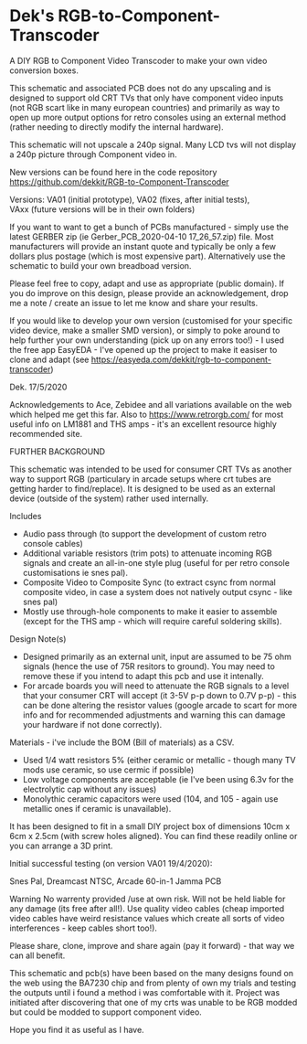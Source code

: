 # Dek's RGB-to-Component-Transcoder
A DIY RGB to Component Video Transcoder to make your own video conversion boxes. 

This schematic and associated PCB does not do any upscaling and is designed to support old CRT TVs that only have component video inputs (not RGB scart like in many european countries) and primarily as way to open up more output options for retro consoles using an external method (rather needing to directly modify the internal hardware).   


This schematic will not upscale a 240p signal. Many LCD tvs will not display a 240p picture through Component video in.


New versions can be found here in the code repository
https://github.com/dekkit/RGB-to-Component-Transcoder

Versions: 
VA01  (initial prototype),
VA02  (fixes, after initial tests),   
VAxx  (future versions will be in their own folders)

If you want to want to get a bunch of PCBs manufactured - simply use the latest GERBER zip (ie Gerber_PCB_2020-04-10 17_26_57.zip) file.  Most manufacturers will provide an instant quote and typically be only a few dollars plus postage (which is most expensive part).   Alternatively use the schematic to build your own breadboad version.

Please feel free to copy, adapt and use as appropriate (public domain). If you do improve on this design, please provide an acknowledgement,  drop me a note / create an issue to let me know and share your results.

If you would like to develop your own version (customised for your specific video device, make a smaller SMD version), or simply to poke around to help further your own understanding  (pick up on any errors too!) - I used the free app EasyEDA - I've opened up the project to make it easiser to clone and adapt (see https://easyeda.com/dekkit/rgb-to-component-transcoder)


Dek.
17/5/2020

Acknowledgements to Ace, Zebidee and all variations available on the web which helped me get this far.
Also to https://www.retrorgb.com/ for most useful info on LM1881 and THS amps - it's an excellent resource highly recommended site.


FURTHER BACKGROUND

This schematic was intended to be used for consumer CRT TVs as another way to support RGB (particulary in arcade setups where crt tubes are getting harder to find/replace). It is designed to be used as an external device (outside of the system) rather used internally.

Includes
- Audio pass through (to support the development of custom retro console cables)
- Additional variable resistors (trim pots) to attenuate incoming RGB signals and create an all-in-one style plug (useful for per retro console customisations ie snes pal).
- Composite Video to Composite Sync (to extract csync from normal composite video, in case a system does not natively output csync - like snes pal)
- Mostly use through-hole components to make it easier to assemble (except for the THS amp - which will require careful soldering skills).


Design Note(s)

- Designed primarily as an external unit, input are assumed to be 75 ohm signals (hence the use of 75R resitors to ground). You may need to remove these if you intend to adapt this pcb and use it intenally.
- For arcade boards you will need to attenuate the RGB signals to a level that your consumer CRT will accept (it 3-5V p-p down to 0.7V p-p) - this can be done altering the resistor values (google arcade to scart for more info and for recommended adjustments and warning  this can damage your hardware if not done correctly).


Materials - i've include the BOM (Bill of materials) as a CSV.
- Used 1/4 watt resistors 5% (either ceramic or metallic - though many TV mods use ceramic, so use cermic if possible)
- Low voltage components are acceptable (ie I've been using 6.3v for the electrolytic cap without any issues)
- Monolythic ceramic capacitors were used (104, and 105 - again use metallic ones if ceramic is unavailable).

It has been designed to fit in a small DIY project box of dimensions 10cm x 6cm x 2.5cm (with screw holes aligned).  You can find these readily online or you can arrange a 3D print.


Initial successful testing (on version VA01 19/4/2020):

Snes Pal, Dreamcast NTSC, Arcade 60-in-1 Jamma PCB

Warning
No warrenty provided /use at own risk. Will not be held liable for any damage (its free after all!).
Use quality video cables   (cheap imported video cables have weird resistance values which create all sorts of video interferences - keep cables short too!).

Please share, clone, improve and share again (pay it forward) - that way we can all benefit. 

This schematic and pcb(s) have been based on the many designs found on the web using the BA7230 chip and from plenty of own my trials and testing the outputs until i found a method i was comfortable with it.  Project was initiated after discovering that one of my crts was unable to be RGB modded but could be modded to support component video.

Hope you find it as useful as I have.
